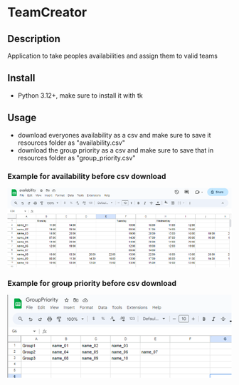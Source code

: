 # TeamCreator
## Description
Application to take peoples availabilities and assign them to valid teams  

## Install
- Python 3.12+, make sure to install it with tk

## Usage
- download everyones availability as a csv and make sure to save it resources folder as "availability.csv"
- download the group priority as a csv and make sure to save that in resources folder as "group_priority.csv"

### Example for availability before csv download
![availability example](./images/availability_example.png)

### Example for group priority before csv download
![grouppri example](./images/group_pri_example.png)
